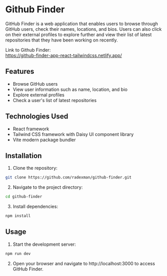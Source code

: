 # **Github Finder**

GitHub Finder is a web application that enables users to browse through GitHub users, check their names, locations, and bios. Users can also click on their external profiles to explore further and view their list of latest repositories that they have been working on recently.

Link to Github Finder: </br>
https://github-finder-app-react-tailwindcss.netlify.app/

## **Features**
<ul>
  <li>Browse GitHub users</li>
  <li>View user information such as name, location, and bio</li>
  <li>Explore external profiles</li>
  <li>Check a user's list of latest repositories</li>
</ul>

## **Technologies Used**
<ul>
  <li>React framework</li>
  <li>Tailwind CSS framework with Daisy UI component library</li>
  <li>Vite modern package bundler</li>
</ul>

## **Installation**

1. Clone the repository:
```bash
git clone https://github.com/radexman/github-finder.git
```

2. Navigate to the project directory:
```bash
cd github-finder
```

3. Install dependencies:
```bash
npm install
```

## **Usage**
1. Start the development server:
```bash
npm run dev
```

2. Open your browser and navigate to http://localhost:3000 to access GitHub Finder.
